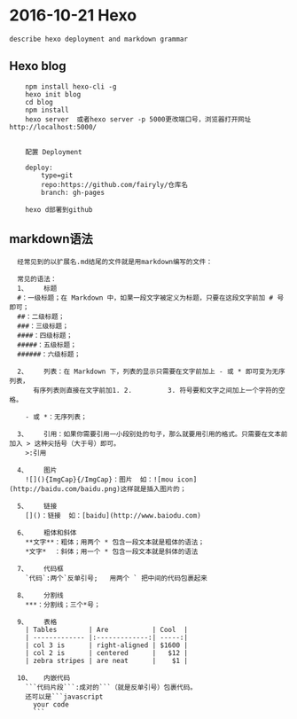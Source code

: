# 2016-10-21 Hexo

>
    describe hexo deployment and markdown grammar

## Hexo blog 

        npm install hexo-cli -g
        hexo init blog
        cd blog
        npm install
        hexo server  或者hexo server -p 5000更改端口号，浏览器打开网址http://localhost:5000/


        配置 Deployment
   	
        deploy:
            type=git
            repo:https://github.com/fairyly/仓库名
            branch: gh-pages

        hexo d部署到github

## markdown语法
      
      经常见到的以扩展名.md结尾的文件就是用markdown编写的文件：

      常见的语法：
      1、	标题
      #：一级标题；在 Markdown 中，如果一段文字被定义为标题，只要在这段文字前加 # 号即可；
      ##：二级标题；
      ###：三级标题；
      ####：四级标题；
      #####：五级标题；
      ######：六级标题；

      2、	列表：在 Markdown 下，列表的显示只需要在文字前加上 - 或 * 即可变为无序列表，  
          有序列表则直接在文字前加1. 2. 		3. 符号要和文字之间加上一个字符的空格。

        - 或 *：无序列表；

      3、	引用：如果你需要引用一小段别处的句子，那么就要用引用的格式。只需要在文本前加入 > 这种尖括号（大于号）即可。
        >:引用

      4、	图片
        ![](){ImgCap}{/ImgCap}：图片  如：![mou icon](http://baidu.com/baidu.png)这样就是插入图片的；

      5、	链接
        []()：链接  如：[baidu](http://www.baiodu.com)

      6、	粗体和斜体
        **文字**：粗体；用两个 * 包含一段文本就是粗体的语法；
        *文字*  ：斜体；用一个 * 包含一段文本就是斜体的语法

      7、	代码框
        `代码`:两个`反单引号;   用两个 ` 把中间的代码包裹起来

      8、	分割线
        ***：分割线；三个*号；

      9、	表格
        | Tables        | Are           | Cool  |
        | ------------- |:-------------:| -----:|
        | col 3 is      | right-aligned | $1600 |
        | col 2 is      | centered      |   $12 |
        | zebra stripes | are neat      |    $1 |

      10、	内嵌代码
        ```代码片段```:成对的```（就是反单引号）包裹代码。
        还可以是```javascript
          your code
          ```
    
